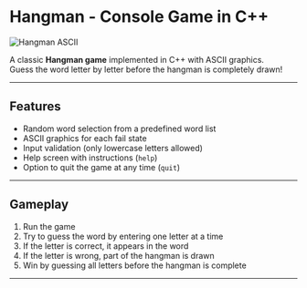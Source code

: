 # Hangman - Console Game in C++

![Hangman ASCII](https://img.shields.io/badge/Language-C%2B%2B-blue)

A classic **Hangman game** implemented in C++ with ASCII graphics.  
Guess the word letter by letter before the hangman is completely drawn!

---

## **Features**

- Random word selection from a predefined word list  
- ASCII graphics for each fail state  
- Input validation (only lowercase letters allowed)  
- Help screen with instructions (`help`)  
- Option to quit the game at any time (`quit`)  

---

## **Gameplay**

1. Run the game  
2. Try to guess the word by entering one letter at a time  
3. If the letter is correct, it appears in the word  
4. If the letter is wrong, part of the hangman is drawn  
5. Win by guessing all letters before the hangman is complete  

---





